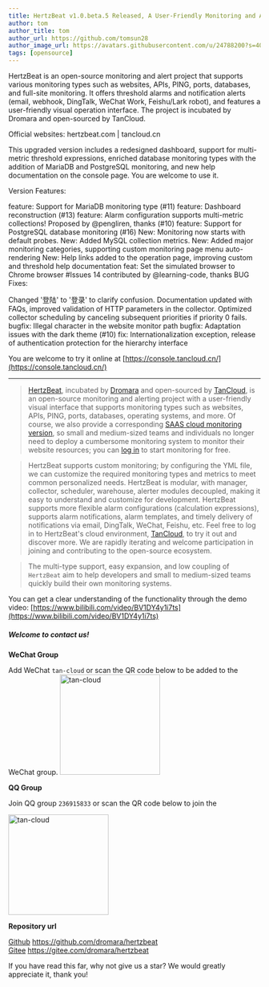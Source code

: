 ```yaml
---
title: HertzBeat v1.0.beta.5 Released, A User-Friendly Monitoring and Alert System  
author: tom  
author_title: tom   
author_url: https://github.com/tomsun28  
author_image_url: https://avatars.githubusercontent.com/u/24788200?s=400&v=4  
tags: [opensource]  
---
```


HertzBeat is an open-source monitoring and alert project that supports various monitoring types such as websites, APIs, PING, ports, databases, and full-site monitoring. It offers threshold alarms and notification alerts (email, webhook, DingTalk, WeChat Work, Feishu/Lark robot), and features a user-friendly visual operation interface. The project is incubated by Dromara and open-sourced by TanCloud.

Official websites: hertzbeat.com | tancloud.cn

This upgraded version includes a redesigned dashboard, support for multi-metric threshold expressions, enriched database monitoring types with the addition of MariaDB and PostgreSQL monitoring, and new help documentation on the console page. You are welcome to use it.

Version Features:

feature: Support for MariaDB monitoring type (#11)
feature: Dashboard reconstruction (#13)
feature: Alarm configuration supports multi-metric collections! Proposed by @pengliren, thanks (#10)
feature: Support for PostgreSQL database monitoring (#16)
New: Monitoring now starts with default probes.
New: Added MySQL collection metrics.
New: Added major monitoring categories, supporting custom monitoring page menu auto-rendering
New: Help links added to the operation page, improving custom and threshold help documentation
feat: Set the simulated browser to Chrome browser #Issues 14 contributed by @learning-code, thanks
BUG Fixes:

Changed '登陆' to '登录' to clarify confusion.
Documentation updated with FAQs, improved validation of HTTP parameters in the collector.
Optimized collector scheduling by canceling subsequent priorities if priority 0 fails.
bugfix: Illegal character in the website monitor path
bugfix: Adaptation issues with the dark theme (#10)
fix: Internationalization exception, release of authentication protection for the hierarchy interface

You are welcome to try it online at [https://console.tancloud.cn/](https://console.tancloud.cn/)

-----------------------

> [HertzBeat](https://github.com/dromara/hertzbeat), incubated by [Dromara](https://dromara.org) and open-sourced by [TanCloud](https://tancloud.cn), is an open-source monitoring and alerting project with a user-friendly visual interface that supports monitoring types such as websites, APIs, PING, ports, databases, operating systems, and more.
> Of course, we also provide a corresponding [SAAS cloud monitoring version](https://console.tancloud.cn), so small and medium-sized teams and individuals no longer need to deploy a cumbersome monitoring system to monitor their website resources; you can [log in](https://console.tancloud.cn) to start monitoring for free.

> HertzBeat supports custom monitoring; by configuring the YML file, we can customize the required monitoring types and metrics to meet common personalized needs.
> HertzBeat is modular, with manager, collector, scheduler, warehouse, alerter modules decoupled, making it easy to understand and customize for development.
> HertzBeat supports more flexible alarm configurations (calculation expressions), supports alarm notifications, alarm templates, and timely delivery of notifications via email, DingTalk, WeChat, Feishu, etc.
> Feel free to log in to HertzBeat's cloud environment, [TanCloud](https://console.tancloud.cn), to try it out and discover more.
> We are rapidly iterating and welcome participation in joining and contributing to the open-source ecosystem.

> The multi-type support, easy expansion, and low coupling of `HertzBeat` aim to help developers and small to medium-sized teams quickly build their own monitoring systems.

You can get a clear understanding of the functionality through the demo video: [https://www.bilibili.com/video/BV1DY4y1i7ts](https://www.bilibili.com/video/BV1DY4y1i7ts)



##### Welcome to contact us!

**WeChat Group**

Add WeChat `tan-cloud` or scan the QR code below to be added to the WeChat group.
<img alt="tan-cloud" src="https://cdn.jsdelivr.net/gh/dromara/hertzbeat@gh-pages/img/docs/help/tan-cloud-wechat.jpg" width="200"/>

**QQ Group**

Join QQ group `236915833` or scan the QR code below to join the

<img alt="tan-cloud" src="https://cdn.jsdelivr.net/gh/dromara/hertzbeat@gh-pages/img/docs/help/qq-qr.jpg" width="200"/>

**Repository url**

[Github](https://github.com/dromara/hertzbeat) https://github.com/dromara/hertzbeat      
[Gitee](https://gitee.com/dromara/hertzbeat) https://gitee.com/dromara/hertzbeat

If you have read this far, why not give us a star? We would greatly appreciate it, thank you!
